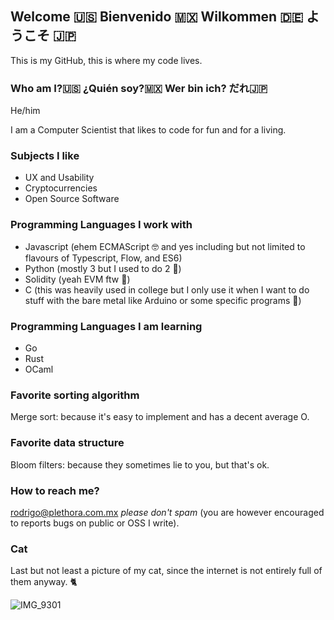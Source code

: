 ## Welcome 🇺🇸 Bienvenido 🇲🇽 Wilkommen 🇩🇪 ようこそ 🇯🇵

This is my GitHub, this is where my code lives.

### Who am I?🇺🇸 ¿Quién soy?🇲🇽 Wer bin ich? だれ🇯🇵

He/him

I am a Computer Scientist that likes to code for fun and for a living.

### Subjects I like

- UX and Usability
- Cryptocurrencies
- Open Source Software

### Programming Languages I work with

- Javascript (ehem ECMAScript 🤓 and yes including but not limited to flavours of Typescript, Flow, and ES6)
- Python (mostly 3 but I used to do 2 🐍)
- Solidity (yeah EVM ftw 🙌)
- C (this was heavily used in college but I only use it when I want to do stuff with the bare metal like Arduino or some specific programs 💪)

### Programming Languages I am learning

- Go
- Rust
- OCaml

### Favorite sorting algorithm

Merge sort: because it's easy to implement and has a decent average O.

### Favorite data structure

Bloom filters: because they sometimes lie to you, but that's ok.

### How to reach me?

rodrigo@plethora.com.mx _please don't spam_ (you are however encouraged to reports bugs on public or OSS I write).

### Cat
Last but not least a picture of my cat, since the internet is not entirely full of them anyway. 🐈


![IMG_9301](https://github.com/user-attachments/assets/d9f4a016-2d01-4d64-a470-85f1a3789b13)



  
  





